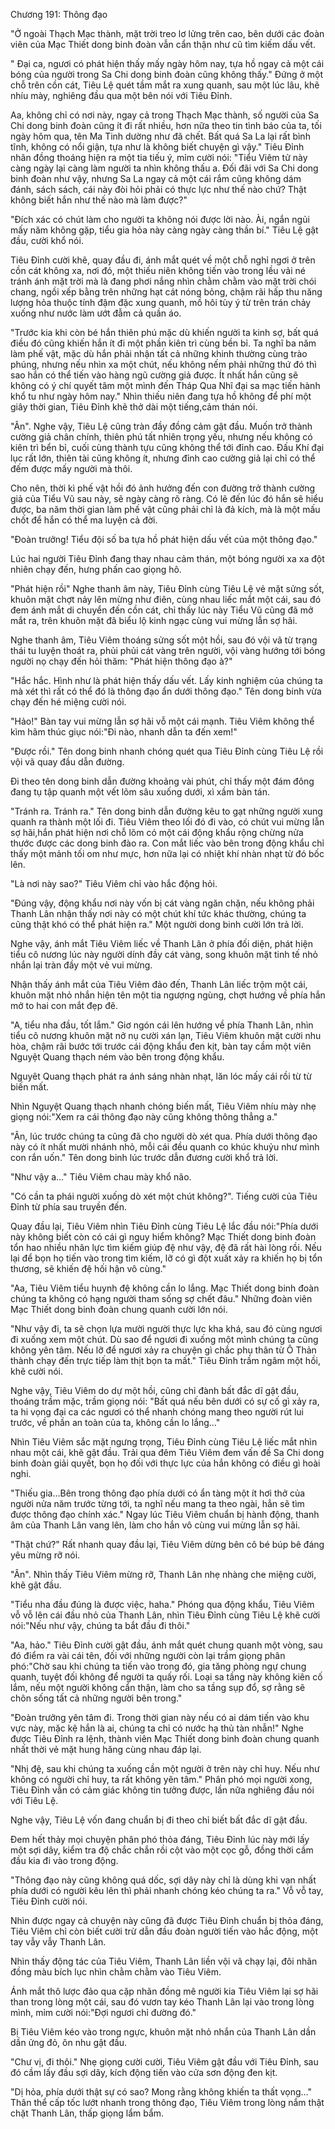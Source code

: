 




Chương 191: Thông đạo


"Ở ngoài Thạch Mạc thành, mặt trời treo lơ lửng trên cao, bên dưới các đoàn viên của Mạc Thiết dong binh đoàn vẫn cẩn thận như cũ tìm kiếm dấu vết.

" Đại ca, ngươi có phát hiện thấy mấy ngày hôm nay, tựa hồ ngay cả một cái bóng của người trong Sa Chi dong binh đoàn cũng không thấy." Đứng ở một chỗ trên cồn cát, Tiêu Lệ quét tầm mắt ra xung quanh, sau một lúc lâu, khẽ nhíu mày, nghiêng đầu qua một bên nói với Tiêu Đỉnh.

Aa, không chỉ có nơi này, ngay cả trong Thạch Mạc thành, số người của Sa Chi dong binh đoàn cũng ít đi rất nhiều, hơn nữa theo tin tình báo của ta, tối ngày hôm qua, tên Ma Tinh dường như đã chết. Bất quá Sa La lại rất bình tĩnh, không có nổi giận, tựa như là không biết chuyện gì vậy." Tiêu Đỉnh nhãn đồng thoáng hiện ra một tia tiếu ý, mỉm cười nói: "Tiểu Viêm tử này càng ngày lại càng làm người ta nhìn không thấu a. Đối đãi với Sa Chi dong binh đoàn như vậy, nhưng Sa La ngay cả một cái rắm cũng không dám đánh, sách sách, cái này đòi hỏi phải có thực lực như thế nào chứ? Thật không biết hắn như thế nào mà làm được?"

"Đích xác có chút làm cho người ta không nói được lời nào. Ài, ngắn ngủi mấy năm không gặp, tiểu gia hỏa này càng ngày càng thần bí." Tiêu Lệ gật đầu, cười khổ nói.

Tiêu Đỉnh cười khẽ, quay đầu đi, ánh mắt quét về một chỗ nghỉ ngơi ở trên cồn cát không xa, nơi đó, một thiếu niên không tiến vào trong lều vải né tránh ánh mặt trời mà là đang phơi nắng nhìn chằm chằm vào mặt trời chói chang, ngồi xếp bằng trên những hạt cát nóng bỏng, chậm rãi hấp thu năng lượng hỏa thuộc tính đậm đặc xung quanh, mồ hôi tùy ý từ trên trán chảy xuống như nước làm ướt đẫm cả quần áo.

"Trước kia khi còn bé hắn thiên phú mặc dù khiến người ta kinh sợ, bất quá điều đó cũng khiến hắn ít đi một phần kiên trì cùng bền bỉ. Ta nghĩ ba năm làm phế vật, mặc dù hắn phải nhận tất cả những khinh thường cùng trào phúng, nhưng nếu nhìn xa một chút, nếu không nếm phải những thứ đó thì sao hắn có thể tiến vào hàng ngũ cường giả được. Ít nhất hắn cũng sẽ không có ý chí quyết tâm một mình đến Tháp Qua Nhĩ đại sa mạc tiến hành khổ tu như ngày hôm nay." Nhìn thiếu niên đang tựa hồ không để phí một giây thời gian, Tiêu Đỉnh khẽ thở dài một tiếng,cảm thán nói.

"Ân". Nghe vậy, Tiêu Lệ cũng tràn đầy đồng cảm gật đầu. Muốn trở thành cường giả chân chính, thiên phú tất nhiên trọng yếu, nhưng nếu không có kiên trì bển bỉ, cuối cùng thành tựu cũng không thể tới đỉnh cao. Đấu Khí đại lục rất lớn, thiên tài cũng không ít, nhưng đỉnh cao cường giả lại chỉ có thể đếm được mấy người mà thôi.

Cho nên, thời kì phế vật hồi đó ảnh hưởng đến con đường trở thành cường giả của Tiểu Vũ sau này, sẽ ngày càng rõ ràng. Có lẽ đến lúc đó hắn sẽ hiểu được, ba năm thời gian làm phế vật cũng phải chỉ là đả kích, mà là một mấu chốt để hắn có thể ma luyện cả đời.

"Đoàn trưởng! Tiểu đội số ba tựa hồ phát hiện dấu vết của một thông đạo."

Lúc hai người Tiêu Đỉnh đang thay nhau cảm thán, một bóng người xa xa đột nhiên chạy đến, hưng phấn cao giọng hô.

"Phát hiện rồi" Nghe thanh âm này, Tiêu Đỉnh cùng Tiêu Lệ vẻ mặt sửng sốt, khuôn mặt chợt nảy lên mừng như điên, cùng nhau liếc mắt một cái, sau đó đem ánh mắt di chuyển đến cồn cát, chỉ thấy lúc này Tiểu Vũ cũng đã mở mắt ra, trên khuôn mặt đã biểu lộ kinh ngạc cùng vui mừng lẫn sợ hãi.

Nghe thanh âm, Tiêu Viêm thoáng sửng sốt một hồi, sau đó vội vã từ trạng thái tu luyện thoát ra, phủi phủi cát vàng trên người, vội vàng hướng tới bóng người nọ chạy đến hỏi thăm: "Phát hiện thông đạo à?"

"Hắc hắc. Hình như là phát hiện thấy dấu vết. Lấy kinh nghiệm của chúng ta mà xét thì rất có thể đó là thông đạo ẩn dưới thông đạo." Tên dong binh vừa chạy đến hé miệng cười nói.

"Hảo!" Bàn tay vui mừng lẫn sợ hãi vỗ một cái mạnh. Tiêu Viêm không thể kìm hãm thúc giục nói:"Đi nào, nhanh dẫn ta đến xem!"

"Được rồi." Tên dong binh nhanh chóng quét qua Tiêu Đỉnh cùng Tiêu Lệ rồi vội vã quay đầu dẫn đường.

Đi theo tên dong binh dẫn đường khoảng vài phút, chỉ thấy một đám đông đang tụ tập quanh một vết lõm sâu xuống dưới, xì xầm bàn tán.

"Tránh ra. Tránh ra." Tên dong binh dẫn đường kêu to gạt những người xung quanh ra thành một lối đi. Tiêu Viêm theo lối đó đi vào, có chút vui mừng lẫn sợ hãi,hắn phát hiện nơi chỗ lõm có một cái động khẩu rộng chừng nửa thước được các dong binh đào ra. Con mắt liếc vào bên trong động khẩu chỉ thấy một mảnh tối om như mực, hơn nữa lại có nhiệt khí nhàn nhạt từ đó bốc lên.

"Là nơi này sao?" Tiêu Viêm chỉ vào hắc động hỏi.

"Đúng vậy, động khẩu nơi này vốn bị cát vàng ngăn chặn, nếu không phải Thanh Lân nhận thấy nơi này có một chút khí tức khác thường, chúng ta cũng thật khó có thể phát hiện ra." Một người dong binh cười lớn trả lời.

Nghe vậy, ánh mắt Tiêu Viêm liếc về Thanh Lân ở phía đối diện, phát hiện tiểu cô nương lúc này người dính đầy cát vàng, song khuôn mặt tinh tế nhỏ nhắn lại tràn đầy một vẻ vui mừng.

Nhận thấy ánh mắt của Tiêu Viêm đảo đến, Thanh Lân liếc trộm một cái, khuôn mặt nhỏ nhắn hiện tên một tia ngượng ngùng, chợt hướng về phía hắn mở to hai con mắt đẹp đẽ.

"A, tiểu nha đầu, tốt lắm." Giơ ngón cái lên hướng về phía Thanh Lân, nhìn tiểu cô nương khuôn mặt nở nụ cười xán lạn, Tiêu Viêm khuôn mặt cười nhu hòa, chậm rãi bước tới trước cái động khẩu đen kịt, bàn tay cầm một viên Nguyệt Quang thạch ném vào bên trong động khẩu.

Nguyêt Quang thạch phát ra ánh sáng nhàn nhạt, lăn lóc mấy cái rồi từ từ biến mất.

Nhìn Nguyệt Quang thạch nhanh chóng biến mất, Tiêu Viêm nhíu mày nhẹ giọng nói:"Xem ra cái thông đạo này cũng không thông thẳng a."

"Ân, lúc trước chúng ta cũng đã cho người dò xét qua. Phía dưới thông đạo này có ít nhất mười nhánh nhỏ, mỗi cái đều quanh co khúc khuỷu như mình con rắn uốn." Tên dong binh lúc trước dẫn đương cười khổ trả lời.

"Như vậy a…" Tiêu Viêm chau mày khổ não.

"Có cần ta phái người xuống dò xét một chút không?". Tiếng cười của Tiêu Đỉnh từ phía sau truyền đến.

Quay đầu lại, Tiêu Viêm nhìn Tiêu Đỉnh cùng Tiêu Lệ lắc đầu nói:"Phía dưới này không biết còn có cái gì nguy hiểm không? Mạc Thiết dong binh đoàn tổn hao nhiều nhân lực tìm kiếm giúp đệ như vậy, đệ đã rất hài lòng rồi. Nếu lại để bọn họ tiến vào trong tìm kiếm, lỡ có gì đột xuất xảy ra khiến họ bị tổn thương, sẽ khiến đệ hối hận vô cùng."

"Aa, Tiêu Viêm tiểu huynh đệ không cần lo lắng. Mạc Thiết dong binh đoàn chúng ta không có hạng người tham sống sợ chết đâu." Những đoàn viên Mạc Thiết dong binh đoàn chung quanh cười lớn nói.

"Như vậy đi, ta sẽ chọn lựa mười người thực lực kha khá, sau đó cùng ngươi đi xuống xem một chút. Dù sao để ngươi đi xuống một mình chúng ta cũng không yên tâm. Nếu lỡ để ngươi xảy ra chuyện gì chắc phụ thân từ Ô Thản thành chạy đến trực tiếp làm thịt bọn ta mất." Tiêu Đỉnh trầm ngâm một hồi, khẽ cười nói.

Nghe vậy, Tiêu Viêm do dự một hồi, cũng chỉ đành bất đắc dĩ gật đầu, thoáng trầm mặc, trầm giọng nói: "Bất quá nếu bên dưới có sự cố gì xảy ra, ta hi vọng đại ca các ngươi có thể nhanh chóng mang theo người rút lui trước, về phần an toàn của ta, không cần lo lắng…"

Nhìn Tiêu Viêm sắc mặt ngưng trọng, Tiêu Đỉnh cùng Tiêu Lệ liếc mắt nhìn nhau một cái, khẽ gật đầu. Trải qua đêm Tiêu Viêm đem vấn đề Sa Chi dong binh đoàn giải quyết, bọn họ đối với thực lực của hắn không có điều gì hoài nghi.

"Thiếu gia…Bên trong thông đạo phía dưới có ẩn tàng một ít hơi thở của người nửa năm trước từng tới, ta nghĩ nếu mang ta theo ngài, hẳn sẽ tìm được thông đạo chính xác." Ngay lúc Tiêu Viêm chuẩn bị hành động, thanh âm của Thanh Lân vang lên, làm cho hắn vô cùng vui mừng lẫn sợ hãi.

"Thật chứ?" Rất nhanh quay đầu lại, Tiêu Viêm dừng bên cô bé búp bê đáng yêu mừng rỡ nói.

"Ân". Nhìn thấy Tiêu Viêm mừng rỡ, Thanh Lân nhẹ nhàng che miệng cười, khẽ gật đầu.

"Tiểu nha đầu đúng là được việc, haha." Phóng qua động khẩu, Tiêu Viêm vỗ vỗ lên cái đầu nhỏ của Thanh Lân, nhìn Tiêu Đỉnh cùng Tiêu Lệ khẽ cười nói:"Nếu như vậy, chúng ta bắt đầu đi thôi."

"Aa, hảo." Tiêu Đỉnh cười gật đầu, ánh mắt quét chung quanh một vòng, sau đó điểm ra vài cái tên, đối với những người còn lại trầm giọng phân phó:"Chờ sau khi chúng ta tiến vào trong đó, gia tăng phòng ngự chung quanh, tuyệt đối không để người ta quấy rối. Loại sa tầng này không kiên cố lắm, nếu một người không cẩn thận, làm cho sa tầng sụp đổ, sợ rằng sẽ chôn sống tất cả những người bên trong."

"Đoàn trưởng yên tâm đi. Trong thời gian này nếu có ai dám tiến vào khu vực này, mặc kệ hắn là ai, chúng ta chỉ có nước hạ thủ tàn nhẫn!" Nghe được Tiêu Đỉnh ra lệnh, thành viên Mạc Thiết dong binh đoàn chung quanh nhất thời vẻ mặt hung hăng cùng nhau đáp lại.

"Nhị đệ, sau khi chúng ta xuống cần một người ở trên này chỉ huy. Nếu như không có người chỉ huy, ta rất không yên tâm." Phân phó mọi người xong, Tiêu Đỉnh vẫn có cảm giác không tin tưởng được, lần nữa nghiêng đầu nói với Tiêu Lệ.

Nghe vậy, Tiêu Lệ vốn đang chuẩn bị đi theo chỉ biết bất đắc dĩ gật đầu.

Đem hết thảy mọi chuyện phân phó thỏa đáng, Tiêu Đỉnh lúc này mới lấy một sợi dây, kiểm tra độ chắc chắn rồi cột vào một cọc gỗ, đồng thời cầm đầu kia đi vào trong động.

"Thông đạo này cũng không quá dốc, sợi dây này chỉ là dùng khi vạn nhất phía dưới có người kêu lên thì phải nhanh chóng kéo chúng ta ra." Vỗ vỗ tay, Tiêu Đỉnh cười nói.

Nhìn được ngay cả chuyện này cũng đã được Tiêu Đỉnh chuẩn bị thỏa đáng, Tiêu Viêm chỉ còn biết cười trừ dẫn đầu đoàn người tiến vào hắc động, một tay vẫy vẫy Thanh Lân.

Nhìn thấy động tác của Tiêu Viêm, Thanh Lân liền vội vã chạy lại, đôi nhãn đồng màu bích lục nhìn chằm chằm vào Tiêu Viêm.

Ánh mắt thô lược đảo qua cặp nhãn đồng mê người kia Tiêu Viêm lại sợ hãi than trong lòng một cái, sau đó vươn tay kéo Thanh Lân lại vào trong lòng mình, mỉm cười nói:"Đợi ngươi chỉ đường đó."

Bị Tiêu Viêm kéo vào trong ngực, khuôn mặt nhỏ nhắn của Thanh Lân dần dần ửng đỏ, ôn nhu gật đầu.

"Chư vị, đi thôi." Nhẹ giọng cười cười, Tiêu Viêm gật đầu với Tiêu Đỉnh, sau đó cầm lấy đầu sợi dây, kích động tiến vào cửa sơn động đen kịt.

"Dị hỏa, phía dưới thật sự có sao? Mong rằng không khiến ta thất vọng…" Thân thể cấp tốc lướt nhanh trong thông đạo, Tiêu Viêm trong lòng nắm thật chặt Thanh Lân, thấp giọng lẩm bẩm.




